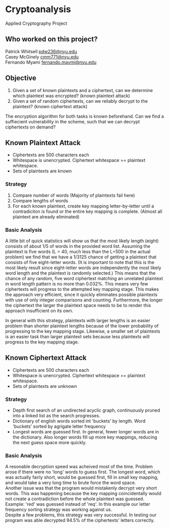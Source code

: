 # Cryptoanalysis
Applied Cryptography Project

## Who worked on this project?

Patrick Whitsell pdw236@nyu.edu <br>
Casey McGinely cmm771@nyu.edu <br>
Fernando Myami fernando.maymi@nyu.edu <br>

## Objective
1. Given a set of known plaintexts and a ciphertext, can we determine which plaintext was encrypted? (known plaintext attack) <br>
2. Given a set of random ciphertexts, can we reliably decrypt to the plaintext? (known ciphertext attack) <br>

The encryption algorithm for both tasks is known beforehand. Can we find a suffiecient vulnerability in the scheme, such that we can decrypt ciphertexts on demand? <br>

## Known Plaintext Attack
+ Ciphertexts are 500 characters each
+ Whitespace is unencrypted. Ciphertext whitespace == plaintext whitespace.
+ Sets of plaintexts are known

### Strategy
1. Compare number of words (Majority of plaintexts fail here)
2. Compare lengths of words 
3. For each known plaintext, create key mapping letter-by-letter until a contradiciton is found or the entire key mapping is complete. (Almost all plaintext are already eliminated)

### Basic Analysis
A little bit of quick statistics will show us that the most likely length (eight) consists of about 1/5 of words in the provided word list.  Assuming the plaintext is five words (L = 40, much less than the L=500 in the actual problem) we find that we have a 1/3125 chance of getting a plaintext that consists of five eight-letter words.  (It is important to note that this is the most likely result since eight-letter words are independently the most likely word length and the plaintext is randomly selected.)  This means that the chance of any random, five word ciphertext matching an unrelated plaintext in word length pattern is no more than 0.032%. This means very few ciphertexts will progress to the attempted key mapping stage. This makes the approach very efficient, since it quickly eliminates possible plaintexts with use of only integer comparisons and counting. Furthermore, the longer the ciphertext the larger the plaintext space needs to be to render this approach insufficient on its own. <br>

In general with this strategy, plaintexts with larger lengths is an easier problem than shorter plaintext lengths because of the lower probability of progressing to the key mapping stage. Likewise, a smaller set of plaintexts is an easier task than larger plaintext sets because less plaintexts will progress to the key mapping stage.<br>      

## Known Ciphertext Attack
+ Ciphertexts are 500 characters each
+ Whitespace is unencrypted. Ciphertext whitespace == plaintext whitespace.
+ Sets of plaintexts are unknown

### Strategy
+ Depth first search of an undirected acyclic graph, continuously pruned into a linked list as the search progresses.
+ Dictionary of english words sorted int 'buckets' by length. Word 'buckets' sorted by agrigate letter frequency
+ Longest words are guessed first. In general, fewer longer words are in the dictionary. Also longer words fill up more key mappings, reducing the next guess space more quickly. 

### Basic Analysis
A resonable decryption speed was acheived most of the time. Problem arose if there were no 'long' words to guess first. The longest word, which was actually fairly short, would be guessed first, fill in small key mapping, and would take a very long time to brute force the word space. <br>
Another issue was that the program would mistakenly decrypt very short words. This was happening because the key mapping coincidentally would not create a contradiction before the whole plaintext was guessed. Example: 'red' was guessed instead of 'req'. In this example our letter frequency sorting strategy was working against us. <br>
Despite a few problems, this strategy was very successful. In testing our program was able decrypted 94.5% of the ciphertexts' letters correctly.


